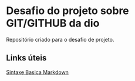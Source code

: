 # Desafio do projeto sobre GIT/GITHUB da dio
Repositório criado para o desafio de projeto.

## Links úteis 
[Sintaxe Basica Markdown](https://www.markdownguide.org/basic-syntax/)
